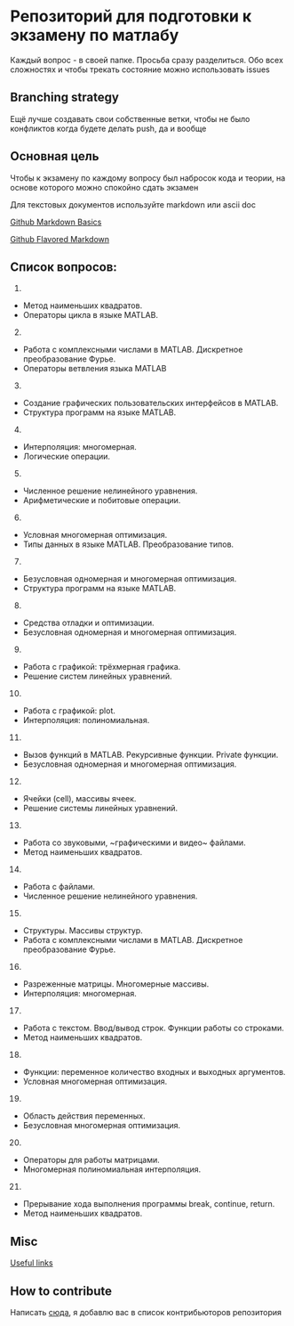 # Репозиторий для подготовки к экзамену по матлабу

Каждый вопрос - в своей папке. 
Просьба сразу разделиться. Обо всех сложностях и чтобы трекать состояние можно использовать issues

## Branching strategy

Ещё лучше создавать свои собственные ветки, чтобы не было конфликтов когда будете делать push, да и вообще

## Основная цель 

Чтобы к экзамену по каждому вопросу был набросок кода и теории, на основе которого можно спокойно сдать экзамен

Для текстовых документов используйте markdown или ascii doc

[Github Markdown Basics](https://help.github.com/articles/markdown-basics/)

[Github Flavored Markdown](https://help.github.com/articles/github-flavored-markdown/)

## Список вопросов:

1. 
  * Метод наименьших квадратов.
  * Операторы цикла в языке MATLAB.
2. 
  * Работа с комплексными числами в MATLAB. Дискретное преобразование Фурье.
  * Операторы ветвления языка MATLAB
3. 
  * Создание графических пользовательских интерфейсов в MATLAB.
  * Структура программ на языке MATLAB.
4. 
  * Интерполяция: многомерная.
  * Логические операции.
5. 
  * Численное решение нелинейного уравнения.
  * Арифметические и побитовые операции.
6. 
  * Условная многомерная оптимизация.
  * Типы данных в языке MATLAB.  Преобразование типов.
7. 
  * Безусловная одномерная и многомерная оптимизация.
  * Структура программ на языке MATLAB.
8. 
  * Средства отладки и оптимизации.
  * Безусловная одномерная и многомерная оптимизация.
9. 
  * Работа с графикой: трёхмерная графика.
  * Решение систем линейных уравнений.
10. 
  * Работа с графикой: plot.
  * Интерполяция: полиномиальная.
11. 
  * Вызов функций в MATLAB. Рекурсивные функции. Private функции.
  * Безусловная одномерная и многомерная оптимизация.
12. 
  * Ячейки (cell), массивы ячеек.
  * Решение системы линейных уравнений.
13. 
  * Работа со звуковыми, ~графическими и видео~ файлами.
  * Метод наименьших квадратов.
14. 
  * Работа с файлами.
  * Численное решение нелинейного уравнения.
15. 
  * Структуры. Массивы структур.
  * Работа с комплексными числами в MATLAB. Дискретное преобразование Фурье.
16. 
  * Разреженные матрицы. Многомерные массивы.
  * Интерполяция: многомерная.
17. 
  * Работа с текстом. Ввод/вывод строк. Функции работы со строками.
  * Метод наименьших квадратов.
18. 
  * Функции: переменное количество входных и выходных аргументов.
  * Условная многомерная оптимизация.
19. 
  * Область действия переменных.
  * Безусловная многомерная оптимизация.
20. 
  * Операторы для работы матрицами.
  * Многомерная полиномиальная интерполяция.
21. 
  * Прерывание хода выполнения программы break, continue, return.
  * Метод наименьших квадратов.

## Misc

[Useful links](useful-links.md)

## How to contribute

Написать [сюда](http://vk.com/d_c_l_x_v_i), я добавлю вас в список контрибьюторов репозитория